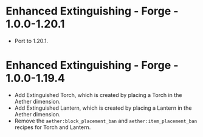 # Enhanced Extinguishing - Forge - 1.0.0-1.20.1

- Port to 1.20.1.

# Enhanced Extinguishing - Forge - 1.0.0-1.19.4

- Add Extinguished Torch, which is created by placing a Torch in the Aether dimension.
- Add Extinguished Lantern, which is created by placing a Lantern in the Aether dimension.
- Remove the `aether:block_placement_ban` and `aether:item_placement_ban` recipes for Torch and Lantern.

